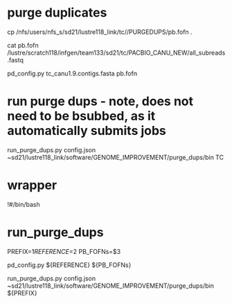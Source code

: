 
# purge duplicates

cp /nfs/users/nfs_s/sd21/lustre118_link/tc//PURGEDUPS/pb.fofn .

cat pb.fofn
/lustre/scratch118/infgen/team133/sd21/tc/PACBIO_CANU_NEW/all_subreads.fastq


pd_config.py tc_canu1.9.contigs.fasta pb.fofn


# run purge dups - note, does not need to be bsubbed, as it automatically submits jobs
run_purge_dups.py config.json ~sd21/lustre118_link/software/GENOME_IMPROVEMENT/purge_dups/bin TC


# wrapper
!#/bin/bash

# run_purge_dups

PREFIX=$1
REFERENCE=$2
PB_FOFNs=$3

pd_config.py ${REFERENCE} ${PB_FOFNs}

run_purge_dups.py config.json ~sd21/lustre118_link/software/GENOME_IMPROVEMENT/purge_dups/bin ${PREFIX}

